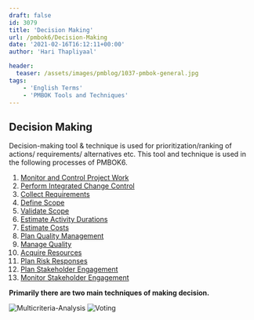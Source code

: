 ```yaml
---
draft: false
id: 3079   
title: 'Decision Making'
url: /pmbok6/Decision-Making
date: '2021-02-16T16:12:11+00:00'
author: 'Hari Thapliyaal'

header:
  teaser: /assets/images/pmblog/1037-pmbok-general.jpg
tags:
    - 'English Terms'
    - 'PMBOK Tools and Techniques'
---
```


## Decision Making

Decision-making tool &amp; technique is used for prioritization/ranking of actions/ requirements/ alternatives etc. This tool and technique is used in the following processes of PMBOK6.

1. [Monitor and Control Project Work](/pmbok6/monitor-and-control-project-work)
2. [Perform Integrated Change Control](/pmbok6/perform-integrated-change-control)
3. [Collect Requirements](/pmbok6/collect-requirements)
4. [Define Scope](/pmbok6/define-scope)
5. [Validate Scope](/pmbok6/validate-scope)
6. [Estimate Activity Durations](/pmbok6/estimate-activity-durations)
7. [Estimate Costs](/pmbok6/estimate-costs)
8. [Plan Quality Management](/pmbok6/plan-quality-management)
9. [Manage Quality](/pmbok6/manage-quality)
10. [Acquire Resources](/pmbok6/acquire-resources)
11. [Plan Risk Responses](/pmbok6/plan-risk-responses)
12. [Plan Stakeholder Engagement](/pmbok6/plan-stakeholder-engagement)
13. [Monitor Stakeholder Engagement](/pmbok6/monitor-stakeholder-engagement)

**Primarily there are two main techniques of making decision.**

![Multicriteria-Analysis](/pmbok6/Multicriteria-Analysis)
![Voting](/pmbok6/voting)

